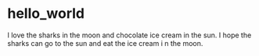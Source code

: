 # hello_world

I love the sharks in the moon and chocolate ice cream in the sun.
I hope the sharks can go to the sun and eat the ice cream i n the moon.
